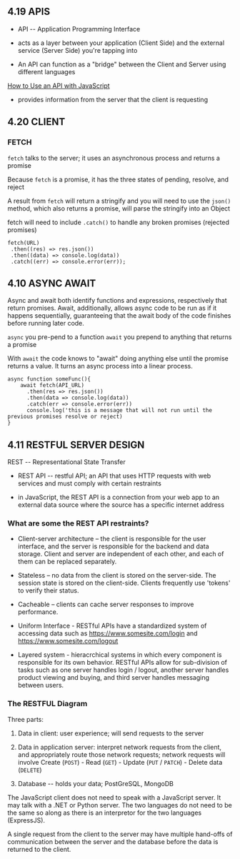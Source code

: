 ## 4.19 APIS

- API -- Application Programming Interface

- acts as a layer between your application (Client Side) and the external service (Server Side) you're tapping into

- An API can function as a "bridge" between the Client and Server using different languages

[How to Use an API with JavaScript](https://rapidapi.com/blog/how-to-use-an-api-with-javascript/)

- provides information from the server that the client is requesting

## 4.20 CLIENT

### FETCH

`fetch` talks to the server; it uses an asynchronous process and returns a promise

Because `fetch` is a promise, it has the three states of pending, resolve, and reject

A result from `fetch` will return a stringify and you will need to use the `json()` method, which also returns a promise, will parse the stringify into an Object

fetch will need to include `.catch()` to handle any broken promises (rejected promises)

```
fetch(URL)
 .then((res) => res.json())
 .then((data) => console.log(data))
 .catch((err) => console.error(err));

```

## 4.10 ASYNC AWAIT

Async and await both identify functions and expressions, respectively that return promises. Await, additionally, allows async code to be run as if it happens sequentially, guaranteeing that the await body of the code finishes before running later code.

`async` you pre-pend to a function
`await` you prepend to anything that returns a promise

With `await` the code knows to "await" doing anything else until the promise returns a value. It turns an async process into a linear process.

```
async function someFunc(){
    await fetch(API_URL)
      .then(res => res.json())
      .then(data => console.log(data))
      .catch(err => console.error(err))
      console.log('this is a message that will not run until the previous promises resolve or reject)
}
```

## 4.11 RESTFUL SERVER DESIGN

REST -- Representational State Transfer

- REST API -- restful API; an API that uses HTTP requests with web services and must comply with certain restraints

- in JavaScript, the REST API is a connection from your web app to an external data source where the source has a specific internet address

### What are some the REST API restraints?

- Client-server architecture – the client is responsible for the user interface, and the server is responsible for the backend and data storage. Client and server are independent of each other, and each of them can be replaced separately.

- Stateless – no data from the client is stored on the server-side. The session state is stored on the client-side. Clients frequently use 'tokens' to verify their status.

- Cacheable – clients can cache server responses to improve performance.

- Uniform Interface - RESTful APIs have a standardized system of accessing data such as https://www.somesite.com/login and https://www.somesite.com/logout

- Layered system - hieracrchical systems in which every component is responsible for its own behavior. RESTful APIs allow for sub-division of tasks such as one server handles login / logout, another server handles product viewing and buying, and third server handles messaging between users.

### The RESTFUL Diagram

Three parts:

1. Data in client: user experience; will send requests to the server

2. Data in application server: interpret network requests from the client, and appropriately route those network requests; network requests will involve Create (`POST`) - Read (`GET`) - Update (`PUT` / `PATCH`) - Delete data (`DELETE`)

3. Database -- holds your data; PostGreSQL, MongoDB

The JavaScript client does not need to speak with a JavaScript server. It may talk with a .NET or Python server. The two languages do not need to be the same so along as there is an interpretor for the two languages (ExpressJS).

A single request from the client to the server may have multiple hand-offs of communication between the server and the database before the data is returned to the client.
